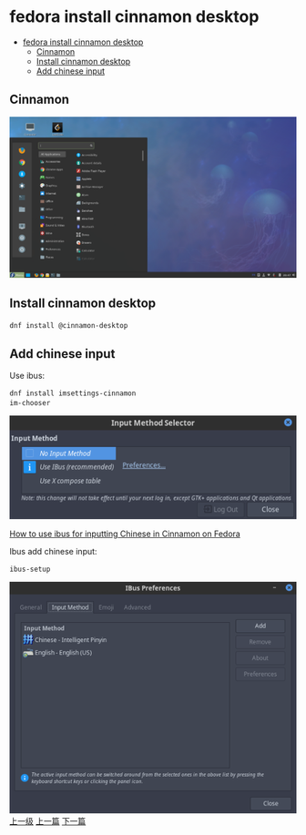 # fedora install cinnamon desktop


<!-- @import "[TOC]" {cmd="toc" depthFrom=1 depthTo=6 orderedList=false} -->
<!-- code_chunk_output -->

* [fedora install cinnamon desktop](#fedora-install-cinnamon-desktop)
	* [Cinnamon](#cinnamon)
	* [Install cinnamon desktop](#install-cinnamon-desktop)
	* [Add chinese input](#add-chinese-input)

<!-- /code_chunk_output -->

## Cinnamon

![](../images/fedoraInstallCinnamonDesktop_201802042054_1.png)

## Install cinnamon desktop

```sh
dnf install @cinnamon-desktop
```

## Add chinese input

Use ibus:

```sh
dnf install imsettings-cinnamon
im-chooser
```
![](../images/fedoraInstallCinnamonDesktop_201802042026_1.png)

[How to use ibus for inputting Chinese in Cinnamon on Fedora](https://www.systutorials.com/qa/512/how-to-use-ibus-for-inputting-chinese-in-cinnamon-on-fedora)

Ibus add chinese input:

```sh
ibus-setup
```

![](../images/fedoraInstallCinnamonDesktop_201802042026_2.png)
[上一级](README.md)
[上一篇](fedoraCreateCustomDesktopShortcut.md)
[下一篇](gen_cpp_bin.md)
